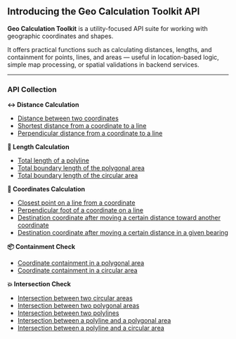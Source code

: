 ## Introducing the Geo Calculation Toolkit API

**Geo Calculation Toolkit** is a utility-focused API suite for working with geographic coordinates and shapes.

It offers practical functions such as calculating distances, lengths, and containment for points, lines, and areas — useful in location-based logic, simple map processing, or spatial validations in backend services.

---

### API Collection

**↔️ Distance Calculation**

- [Distance between two coordinates](./detail/distance-between-two-coordinates.md)
- [Shortest distance from a coordinate to a line](./detail/shortest-distance-from-a-coordinate-to-a-line.md)
- [Perpendicular distance from a coordinate to a line](./detail/perpendicular-distance-from-a-coordinate-to-a-line.md)

**📏 Length Calculation**

- [Total length of a polyline](./detail/total-length-of-a-polyline.md)
- [Total boundary length of the polygonal area](./detail/total-boundary-length-of-the-polygonal-area.md)
- [Total boundary length of the circular area](./detail/total-boundary-length-of-the-circular-area.md)

[//]: # (**🟩 Area Calculation** &#40;하&#41;)

[//]: # (- [Area of a polygonal region]&#40;./detail/area-of-a-polygonal-region.md&#41;)

[//]: # (- [Area of a circular region]&#40;./detail/area-of-a-circular-region.md&#41;)

**📍 Coordinates Calculation**

- [Closest point on a line from a coordinate](./detail/closest-point-on-a-line-from-a-coordinate.md)
- [Perpendicular foot of a coordinate on a line](./detail/perpendicular-foot-of-a-coordinate-on-a-line.md)
- [Destination coordinate after moving a certain distance toward another coordinate](./detail/destination-coordinate-after-moving-a-certain-distance-toward-another-coordinate.md)
- [Destination coordinate after moving a certain distance in a given bearing](./detail/destination-coordinate-after-moving-a-certain-distance-in-a-given-bearing.md)

[//]: # (- 선과 선의 교차 좌표)

[//]: # (- 선과 다각형 영역의 경계선과의 교차 좌표)

[//]: # (- 선과 원형 영역의 경계선과의 교차 좌표)

[//]: # (- 선을 n 등분한 기준 좌표)

[//]: # (- 다중선과 다중선의 교차 좌표)

[//]: # (- 다중선과 다각형 영역의 경계선과의 교차 좌표)

[//]: # (- 다중선과 원형 영역의 경계선과의 교차 좌표)

**📦 Containment Check**

- [Coordinate containment in a polygonal area](./detail/coordinate-containment-in-a-polygonal-area.md)
- [Coordinate containment in a circular area](./detail/coordinate-containment-in-a-circular-area.md)

**💥 Intersection Check**

- [Intersection between two circular areas](./detail/intersection-between-two-circular-areas.md)
- [Intersection between two polygonal areas](./detail/intersection-between-two-polygonal-areas.md)
- [Intersection between two polylines](./detail/intersection-between-two-polylines.md)
- [Intersection between a polyline and a polygonal area](./detail/intersection-between-a-polyline-and-a-polygonal-area.md)
- [Intersection between a polyline and a circular area](./detail/intersection-between-a-polyline-and-a-circular-area.md)

[//]: # (**🧭 Bearing Calculation** &#40;하&#41;)

[//]: # (- [Bearing between coordinates]&#40;./detail/bearing-between-coordinates.md&#41;)